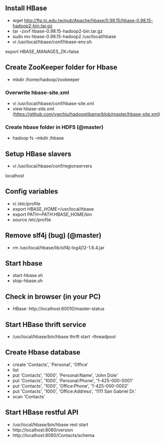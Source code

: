 ## Install HBase 
- wget http://ftp.tc.edu.tw/pub/Apache/hbase/0.98.15/hbase-0.98.15-hadoop2-bin.tar.gz
- tar -zxvf hbase-0.98.15-hadoop2-bin.tar.gz
- sudo mv hbase-0.98.15-hadoop2 /usr/local/hbase
- vi /usr/local/hbase/conf/hbase-env.sh

export HBASE_MANAGES_ZK=false


## Create ZooKeeper folder for Hbase 
- mkdir /home/hadoop/zookeeper

### Overwrite hbase-site.xml 
- vi /usr/local/hbase/conf/hbase-site.xml
- view hbase-site.xml (https://github.com/ywchiu/hadooptibame/blob/master/hbase-site.xml)

### Create hbase folder in HDFS (@master)
- hadoop fs -mkdir /hbase

## Setup HBase slavers 
- vi /usr/local/hbase/conf/regionservers

localhost

## Config variables 
- vi /etc/profile
- export HBASE_HOME=/usr/local/hbase
- export PATH=$PATH:$HBASE_HOME/bin
- source /etc/profile

## Remove slf4j (bug) (@master)
- rm /usr/local/hbase/lib/slf4j-log4j12-1.6.4.jar

## Start hbase 
- start-hbase.sh
- stop-hbase.sh

## Check in browser (in your PC)
- HBase: http://localhost:60010/master-status

## Start HBase thrift service
- /usr/local/hbase/bin/hbase thrift start -threadpool

## Create Hbase database
- create 'Contacts', 'Personal', 'Office'
- list
- put 'Contacts', '1000', 'Personal:Name', 'John Dole'
- put 'Contacts', '1000', 'Personal:Phone', '1-425-000-0001'
- put 'Contacts', '1000', 'Office:Phone', '1-425-000-0002'
- put 'Contacts', '1000', 'Office:Address', '1111 San Gabriel Dr.'
- scan 'Contacts'

## Start HBase restful API
- /usr/local/hbase/bin/hbase rest start
- http://localhost:8080/version
- http://localhost:8080/Contacts/schema